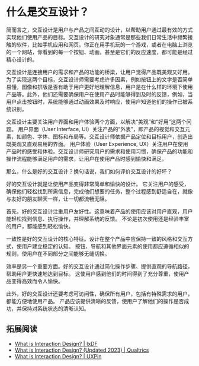 # 什么是交互设计？

简而言之，交互设计是用户与产品之间互动的设计，以帮助用户通过最有效的方式实现他们使用产品的目标。交互设计的研究对象通常是那些我们日常生活中频繁接触的软件，比如手机应用和网页。你正在用手机玩的一个游戏，或者在电脑上浏览的一个网站，你看到的每一个按钮、动画，甚至是它们的反应速度，都可能是经过精心设计的。

交互设计是连接用户的需求和产品的功能的桥梁，让用户觉得产品既美观又好用。为了实现这两个目标，交互设计师需要考虑许多因素，例如按钮上的文字是否简单易懂，图像和排版是否有助于用户更好地理解信息，用户是在什么样的环境下使用产品等。此外，他们还需要确保用户在使用产品时能够得到及时的反馈，例如，当用户点击按钮时，系统能够通过动画效果及时响应，使用户知道他们的操作已被系统识别。

交互设计主要关注用户界面和用户体验两个方面，以解决“美观”和“好用”这两个问题。
用户界面（User Interface, UI）关注产品的“外表”，即产品的视觉和交互元素，如颜色、字体、图标和布局等。交互设计师依据产品定位和目标用户，创造出既美观又直观易用的界面。
用户体验（User Experience, UX）关注用户在使用产品时的感受和体验。交互设计师研究用户的需求和使用习惯，确保产品的功能和操作流程能够满足用户的需求，让用户在使用产品时感到愉快和满足。

那么，什么是好的交互设计？换句话说，我们如何评价交互设计的好坏？

好的交互设计就是让使用产品变得非常简单和愉快的设计。
它关注用户的感受，确保他们轻松找到所需信息，完成他们想要的任务，整个过程感到舒适自在，就像与友好的朋友聊天一样，让一切都流畅无阻。

首先，好的交互设计注重用户友好性。这意味着产品的使用应该对用户直观，用户能轻松找到信息、执行操作，并理解系统的反馈。
不论是初次使用还是经验丰富的用户，都能感到轻松愉快。

一致性是好的交互设计的核心特征。设计在整个产品中应保持一致的风格和交互方式，使用户建立稳定的认知。
按钮、导航和其他界面元素的使用都应遵循相似的规则，使用户在不同部分之间能够无缝切换。

效率是另一个重要方面。好的交互设计通过简化操作步骤、提供直观的导航路径，帮助用户更快速地达到目标。
这使用户感到他们的时间得到了充分尊重，使用产品变得高效而令人愉快。

此外，好的交互设计还要考虑可访问性，确保所有用户，包括有特殊需求的用户，都能方便地使用产品。
产品应该提供清晰的反馈，使用户了解他们的操作是否成功，并保持对系统状态的清晰认知。

## 拓展阅读

- [What is Interaction Design? | IxDF](https://www.interaction-design.org/literature/article/what-is-interaction-design)
- [What is Interaction Design? (Updated 2023) | Qualtrics](https://www.qualtrics.com/experience-management/customer/interaction-design/)
- [What is Interaction Design? | UXPin](https://www.uxpin.com/studio/blog/interaction-design-its-origin-and-principles/)
